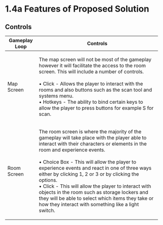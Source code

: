 # 1.4a Features of Proposed Solution

## Controls

| Gameplay Loop | Controls                                                                                                                                                                                                                                                                                                                                                                                                                                                                                                                                                             |
| ------------- | -------------------------------------------------------------------------------------------------------------------------------------------------------------------------------------------------------------------------------------------------------------------------------------------------------------------------------------------------------------------------------------------------------------------------------------------------------------------------------------------------------------------------------------------------------------------- |
| Map Screen    | <p>The map screen will not be most of the gameplay however it will facilitate the access to the room screen. This will include a number of controls.<br><br>• Click - Allows the player to interact with the rooms and also buttons such as the scan  tool and systems menu.<br>• Hotkeys - The ability to bind certain keys to allow the player to press buttons for example S for scan.</p>                                                                                                                                                                        |
| Room Screen   | <p>The room screen is where the majority of the gameplay will take place with the player able to interact with their characters or elements in the room and experience events.<br><br>• Choice Box - This will allow the player to experience events and react in one of three ways either by clicking 1, 2 or 3 or by clicking the options.<br>• Click - This will allow the player to interact with objects in the room such as storage lockers and they will be able to select which items they take or how they interact with something like a light switch.</p> |

